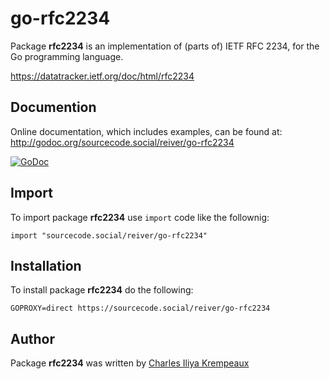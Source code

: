 # go-rfc2234

Package **rfc2234** is an implementation of (parts of) IETF RFC 2234, for the Go programming language.

https://datatracker.ietf.org/doc/html/rfc2234

## Documention

Online documentation, which includes examples, can be found at: http://godoc.org/sourcecode.social/reiver/go-rfc2234

[![GoDoc](https://godoc.org/sourcecode.social/reiver/go-rfc2234?status.svg)](https://godoc.org/sourcecode.social/reiver/go-rfc2234)

## Import

To import package **rfc2234** use `import` code like the follownig:
```
import "sourcecode.social/reiver/go-rfc2234"
```

## Installation

To install package **rfc2234** do the following:
```
GOPROXY=direct https://sourcecode.social/reiver/go-rfc2234
```

## Author

Package **rfc2234** was written by [Charles Iliya Krempeaux](http://changelog.ca)
